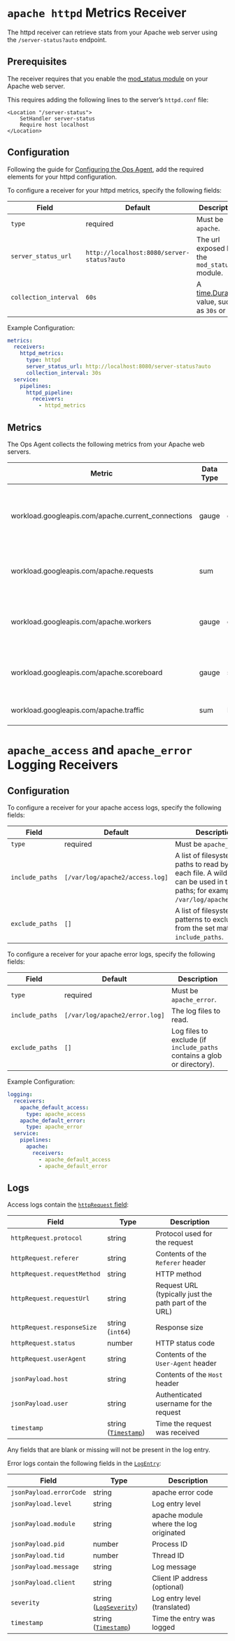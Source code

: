 # `apache httpd` Metrics Receiver

The httpd receiver can retrieve stats from your Apache web server using the `/server-status?auto` endpoint.


## Prerequisites

The receiver requires that you enable the [mod_status module](https://httpd.apache.org/docs/2.4/mod/mod_status.html) on your Apache web server.

 This requires adding the following lines to the server’s `httpd.conf` file:

```
<Location "/server-status">
    SetHandler server-status
    Require host localhost
</Location>
```

## Configuration

Following the guide for [Configuring the Ops Agent](https://cloud.google.com/stackdriver/docs/solutions/agents/ops-agent/configuration#file-location), add the required elements for your httpd configuration.

To configure a receiver for your httpd metrics, specify the following fields:

| Field                 | Default                   | Description |
| ---                   | ---                       | ---         |
| `type`                | required                  | Must be `apache`. |
| `server_status_url`     | `http://localhost:8080/server-status?auto` | The url exposed by the `mod_status` module. |
| `collection_interval` | `60s`                     | A [time.Duration](https://pkg.go.dev/time#ParseDuration) value, such as `30s` or `5m`. |

Example Configuration:

```yaml
metrics:
  receivers:
    httpd_metrics:
      type: httpd
      server_status_url: http://localhost:8080/server-status?auto
      collection_interval: 30s
  service:
    pipelines:
      httpd_pipeline:
        receivers:
          - httpd_metrics
```

## Metrics

The Ops Agent collects the following metrics from your Apache web servers.

| Metric                                            | Data Type | Unit        | Labels              | Description |
| ---                                               | ---       | ---         | ---                 | ---         | 
| workload.googleapis.com/apache.current_connections | gauge     | connections |      server_name        | The number of active connections currently attached to the HTTP server.  |
| workload.googleapis.com/apache.requests            | sum       | 1    |    server_name         | Total requests serviced by the HTTP server.  |
| workload.googleapis.com/apache.workers             | gauge     | connections | server_name, workers_state     | The number of workers currently attached to the HTTP server |
| workload.googleapis.com/apache.scoreboard          | gauge     | scoreboard  | server_name, scoreboard_state  | Apache HTTP server scoreboard values. |
| workload.googleapis.com/apache.traffic             | sum       | By |     server_name     | Total HTTP server traffic. |

# `apache_access` and `apache_error` Logging Receivers

## Configuration

To configure a receiver for your apache access logs, specify the following fields:

| Field                 | Default                       | Description |
| ---                   | ---                           | ---         |
| `type`                | required                      | Must be `apache_access`. |
| `include_paths`       | `[/var/log/apache2/access.log]` | A list of filesystem paths to read by tailing each file. A wild card (`*`) can be used in the paths; for example, `/var/log/apache*/*.log`.
| `exclude_paths`       | `[]`                          | A list of filesystem path patterns to exclude from the set matched by `include_paths`.

To configure a receiver for your apache error logs, specify the following fields:

| Field                 | Default                      | Description |
| ---                   | ---                          | ---         |
| `type`                | required                     | Must be `apache_error`. |
| `include_paths`       | `[/var/log/apache2/error.log]` | The log files to read. |
| `exclude_paths`       | `[]`                         | Log files to exclude (if `include_paths` contains a glob or directory). |

Example Configuration:

```yaml
logging:
  receivers:
    apache_default_access:
      type: apache_access
    apache_default_error:
      type: apache_error
  service:
    pipelines:
      apache:
        receivers:
          - apache_default_access
          - apache_default_error
```

## Logs

Access logs contain the [`httpRequest` field](https://cloud.google.com/logging/docs/reference/v2/rest/v2/LogEntry#httprequest):

| Field | Type | Description |
| ---   | ---- | ----------- |
| `httpRequest.protocol` | string | Protocol used for the request |
| `httpRequest.referer` | string | Contents of the `Referer` header |
| `httpRequest.requestMethod` | string | HTTP method |
| `httpRequest.requestUrl` | string | Request URL (typically just the path part of the URL) |
| `httpRequest.responseSize` | string (`int64`) | Response size |
| `httpRequest.status` | number | HTTP status code |
| `httpRequest.userAgent` | string | Contents of the `User-Agent` header |
| `jsonPayload.host` | string | Contents of the `Host` header |
| `jsonPayload.user` | string | Authenticated username for the request |
| `timestamp` | string ([`Timestamp`](https://developers.google.com/protocol-buffers/docs/reference/google.protobuf#google.protobuf.Timestamp)) | Time the request was received |

Any fields that are blank or missing will not be present in the log entry.

Error logs contain the following fields in the [`LogEntry`](https://cloud.google.com/logging/docs/reference/v2/rest/v2/LogEntry):

| Field | Type | Description |
| ---   | ---- | ----------- |
| `jsonPayload.errorCode` | string | apache error code |
| `jsonPayload.level` | string | Log entry level |
| `jsonPayload.module` | string | apache module where the log originated |
| `jsonPayload.pid` | number | Process ID |
| `jsonPayload.tid` | number | Thread ID |
| `jsonPayload.message` | string | Log message |
| `jsonPayload.client` | string | Client IP address (optional) |
| `severity` | string ([`LogSeverity`](https://cloud.google.com/logging/docs/reference/v2/rest/v2/LogEntry#LogSeverity)) | Log entry level (translated) |
| `timestamp` | string ([`Timestamp`](https://developers.google.com/protocol-buffers/docs/reference/google.protobuf#google.protobuf.Timestamp)) | Time the entry was logged |
